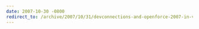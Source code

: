 ```yaml
---
date: 2007-10-30 -0800
redirect_to: /archive/2007/10/31/devconnections-and-openforce-2007-in-vegas.aspx/
---
```

